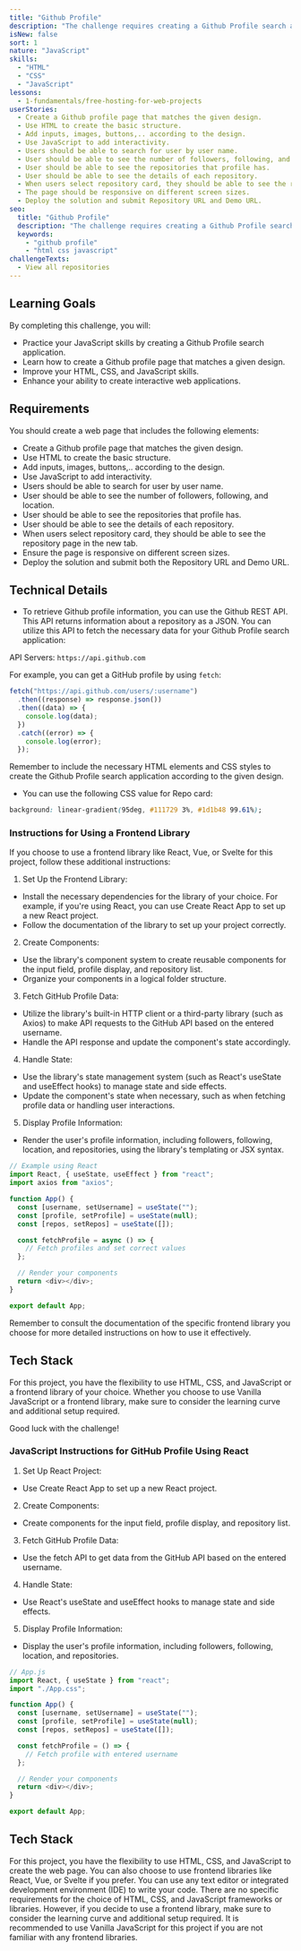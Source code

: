 ```yaml
---
title: "Github Profile"
description: "The challenge requires creating a Github Profile search application that utilizes multiple API endpoints. The Github Profile search app requires the use of multiple APIs, such as the Github REST API, which returns information about a repository as a JSON."
isNew: false
sort: 1
nature: "JavaScript"
skills:
  - "HTML"
  - "CSS"
  - "JavaScript"
lessons:
  - 1-fundamentals/free-hosting-for-web-projects
userStories:
  - Create a Github profile page that matches the given design.
  - Use HTML to create the basic structure.
  - Add inputs, images, buttons,.. according to the design.
  - Use JavaScript to add interactivity.
  - Users should be able to search for user by user name.
  - User should be able to see the number of followers, following, and location.
  - User should be able to see the repositories that profile has.
  - User should be able to see the details of each repository.
  - When users select repository card, they should be able to see the repository page in the new tab.
  - The page should be responsive on different screen sizes.
  - Deploy the solution and submit Repository URL and Demo URL.
seo:
  title: "Github Profile"
  description: "The challenge requires creating a Github Profile search application that utilizes multiple API endpoints. The Github Profile search app requires the use of multiple APIs, such as the Github REST API, which returns information about a repository as a JSON."
  keywords:
    - "github profile"
    - "html css javascript"
challengeTexts:
  - View all repositories
---
```


## Learning Goals

By completing this challenge, you will:

- Practice your JavaScript skills by creating a Github Profile search application.
- Learn how to create a Github profile page that matches a given design.
- Improve your HTML, CSS, and JavaScript skills.
- Enhance your ability to create interactive web applications.

## Requirements

You should create a web page that includes the following elements:

- Create a Github profile page that matches the given design.
- Use HTML to create the basic structure.
- Add inputs, images, buttons,.. according to the design.
- Use JavaScript to add interactivity.
- Users should be able to search for user by user name.
- User should be able to see the number of followers, following, and location.
- User should be able to see the repositories that profile has.
- User should be able to see the details of each repository.
- When users select repository card, they should be able to see the repository page in the new tab.
- Ensure the page is responsive on different screen sizes.
- Deploy the solution and submit both the Repository URL and Demo URL.

## Technical Details

- To retrieve Github profile information, you can use the Github REST API. This API returns information about a repository as a JSON. You can utilize this API to fetch the necessary data for your Github Profile search application:

API Servers: `https://api.github.com`

For example, you can get a GitHub profile by using `fetch`:

```js
fetch("https://api.github.com/users/:username")
  .then((response) => response.json())
  .then((data) => {
    console.log(data);
  })
  .catch((error) => {
    console.log(error);
  });
```

Remember to include the necessary HTML elements and CSS styles to create the Github Profile search application according to the given design.

- You can use the following CSS value for Repo card:

```css
background: linear-gradient(95deg, #111729 3%, #1d1b48 99.61%);
```

### Instructions for Using a Frontend Library

If you choose to use a frontend library like React, Vue, or Svelte for this project, follow these additional instructions:

1. Set Up the Frontend Library:

- Install the necessary dependencies for the library of your choice. For example, if you're using React, you can use Create React App to set up a new React project.
- Follow the documentation of the library to set up your project correctly.

2. Create Components:

- Use the library's component system to create reusable components for the input field, profile display, and repository list.
- Organize your components in a logical folder structure.

3. Fetch GitHub Profile Data:

- Utilize the library's built-in HTTP client or a third-party library (such as Axios) to make API requests to the GitHub API based on the entered username.
- Handle the API response and update the component's state accordingly.

4. Handle State:

- Use the library's state management system (such as React's useState and useEffect hooks) to manage state and side effects.
- Update the component's state when necessary, such as when fetching profile data or handling user interactions.

5. Display Profile Information:

- Render the user's profile information, including followers, following, location, and repositories, using the library's templating or JSX syntax.

```js
// Example using React
import React, { useState, useEffect } from "react";
import axios from "axios";

function App() {
  const [username, setUsername] = useState("");
  const [profile, setProfile] = useState(null);
  const [repos, setRepos] = useState([]);

  const fetchProfile = async () => {
    // Fetch profiles and set correct values
  };

  // Render your components
  return <div></div>;
}

export default App;
```

Remember to consult the documentation of the specific frontend library you choose for more detailed instructions on how to use it effectively.

## Tech Stack

For this project, you have the flexibility to use HTML, CSS, and JavaScript or a frontend library of your choice. Whether you choose to use Vanilla JavaScript or a frontend library, make sure to consider the learning curve and additional setup required.

Good luck with the challenge!

### JavaScript Instructions for GitHub Profile Using React

1. Set Up React Project:

- Use Create React App to set up a new React project.

2. Create Components:

- Create components for the input field, profile display, and repository list.

3. Fetch GitHub Profile Data:

- Use the fetch API to get data from the GitHub API based on the entered username.

4. Handle State:

- Use React's useState and useEffect hooks to manage state and side effects.

5. Display Profile Information:

- Display the user's profile information, including followers, following, location, and repositories.

```js
// App.js
import React, { useState } from "react";
import "./App.css";

function App() {
  const [username, setUsername] = useState("");
  const [profile, setProfile] = useState(null);
  const [repos, setRepos] = useState([]);

  const fetchProfile = () => {
    // Fetch profile with entered username
  };

  // Render your components
  return <div></div>;
}

export default App;
```

## Tech Stack

For this project, you have the flexibility to use HTML, CSS, and JavaScript to create the web page. You can also choose to use frontend libraries like React, Vue, or Svelte if you prefer. You can use any text editor or integrated development environment (IDE) to write your code. There are no specific requirements for the choice of HTML, CSS, and JavaScript frameworks or libraries. However, if you decide to use a frontend library, make sure to consider the learning curve and additional setup required. It is recommended to use Vanilla JavaScript for this project if you are not familiar with any frontend libraries.
